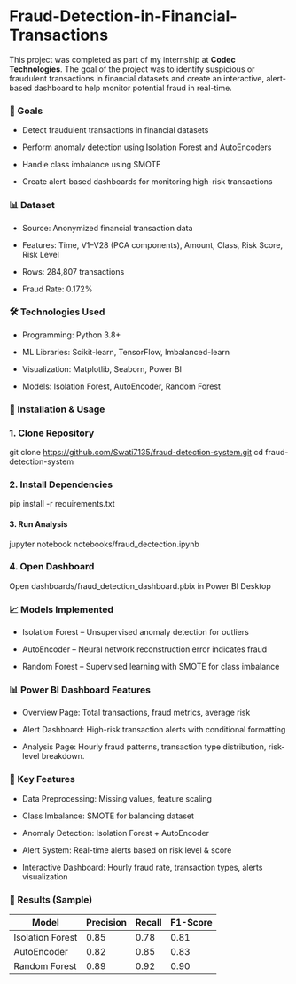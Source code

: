 # Fraud-Detection-in-Financial-Transactions
This project was completed as part of my internship at **Codec Technologies**. The goal of the project was to identify suspicious or fraudulent transactions in financial datasets and create an interactive, alert-based dashboard to help monitor potential fraud in real-time.
### 🎯 Goals
- Detect fraudulent transactions in financial datasets

- Perform anomaly detection using Isolation Forest and AutoEncoders

- Handle class imbalance using SMOTE

- Create alert-based dashboards for monitoring high-risk transactions

### 📊 Dataset

- Source: Anonymized financial transaction data

- Features: Time, V1–V28 (PCA components), Amount, Class, Risk Score, Risk Level

- Rows: 284,807 transactions

- Fraud Rate: 0.172%

### 🛠 Technologies Used

- Programming: Python 3.8+

- ML Libraries: Scikit-learn, TensorFlow, Imbalanced-learn

- Visualization: Matplotlib, Seaborn, Power BI

- Models: Isolation Forest, AutoEncoder, Random Forest

### 🚀 Installation & Usage
### 1. Clone Repository
git clone https://github.com/Swati7135/fraud-detection-system.git
cd fraud-detection-system

### 2. Install Dependencies
pip install -r requirements.txt

#### 3. Run Analysis
jupyter notebook notebooks/fraud_dectection.ipynb

### 4. Open Dashboard

Open dashboards/fraud_detection_dashboard.pbix in Power BI Desktop

### 📈 Models Implemented

- Isolation Forest – Unsupervised anomaly detection for outliers

- AutoEncoder – Neural network reconstruction error indicates fraud

- Random Forest – Supervised learning with SMOTE for class imbalance

### 📊 Power BI Dashboard Features

- Overview Page: Total transactions, fraud metrics, average risk

- Alert Dashboard: High-risk transaction alerts with conditional formatting

- Analysis Page: Hourly fraud patterns, transaction type distribution, risk-level breakdown.

 ### 🔧 Key Features

- Data Preprocessing: Missing values, feature scaling

- Class Imbalance: SMOTE for balancing dataset

- Anomaly Detection: Isolation Forest + AutoEncoder

- Alert System: Real-time alerts based on risk level & score

- Interactive Dashboard: Hourly fraud rate, transaction types, alerts visualization

### 📄 Results (Sample)
| Model            | Precision | Recall | F1-Score |
|-----------------|-----------|--------|----------|
| Isolation Forest | 0.85      | 0.78   | 0.81     |
| AutoEncoder      | 0.82      | 0.85   | 0.83     |
| Random Forest    | 0.89      | 0.92   | 0.90     |
